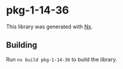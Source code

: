# pkg-1-14-36

This library was generated with [Nx](https://nx.dev).

## Building

Run `nx build pkg-1-14-36` to build the library.
